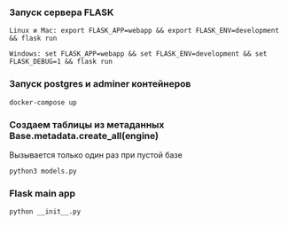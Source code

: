 ### Запуск сервера FLASK
```
Linux и Mac: export FLASK_APP=webapp && export FLASK_ENV=development && flask run

Windows: set FLASK_APP=webapp && set FLASK_ENV=development && set FLASK_DEBUG=1 && flask run
```

### Запуск postgres и adminer контейнеров
```
docker-compose up
```
### Создаем таблицы из метаданных Base.metadata.create_all(engine)
Вызывается только один раз при пустой базе
```
python3 models.py
```
### Flask main app
```
python __init__.py
```

